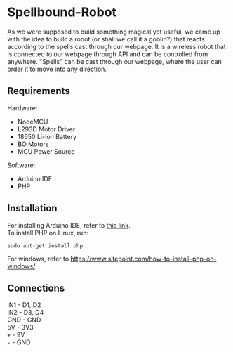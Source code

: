 # Spellbound-Robot

As we were supposed to build something magical yet useful, we came up with the idea to build a robot (or shall we call it a goblin?) that reacts according to the spells cast through our webpage. It is a wireless robot that is connected to our webpage through API and can be controlled from anywhere. "Spells" can be cast through our webpage, where the user can order it to move into any direction.

## Requirements
Hardware:<br>
<ul>
  <li>NodeMCU</li>
  <li>L293D Motor Driver</li>
  <li>18650 Li-Ion Battery</li>
  <li>BO Motors</li>
  <li>MCU Power Source</li>
</ul>
Software:<br>
<ul>
  <li>Arduino IDE</li>
  <li>PHP</li>
</ul>

## Installation

For installing Arduino IDE, refer to <a href = "https://www.arduino.cc/en/software">this link</a>.<br>
To install PHP on Linux, run:<br>
```
sudo apt-get install php
```
For windows, refer to https://www.sitepoint.com/how-to-install-php-on-windows/.

## Connections

IN1 - D1, D2<br>
IN2 - D3, D4<br>
GND - GND<br>
5V - 3V3<br>
`+` - 9V<br>
`-` - GND
